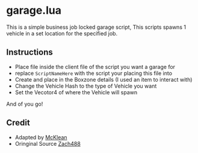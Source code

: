 # garage.lua
This is a simple business job locked garage script, This scripts spawns 1 vehicle in a set location for the specified job.

## Instructions
 - Place file inside the client file of the script you want a garage for
 - replace `ScriptNameHere` with the script your placing this file into
 - Create and place in the Boxzone details (I used an item to interact with)
 - Change the Vehicle Hash to the type of Vehicle you want
 - Set the Vecotor4 of where the Vehicle will spawn

And of you go!

## Credit
 - Adapted by [McKlean](https://github.com/lilphantom25)
 - Oringinal Source [Zach488](https://github.com/Zach488/qb-burgershot) 